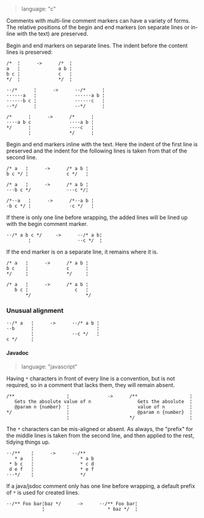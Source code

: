 > language: "c"

Comments with multi-line comment markers can have a variety of forms. The
relative positions of the begin and end markers (on separate lines or in-line
with the text) are preserved.


Begin and end markers on separate lines. The indent before the content lines is
preserved:

    /*  ¦      ->      /*  ¦
    a   ¦              a b ¦
    b c ¦              c   ¦
    */  ¦              */  ¦

    ··/*      ¦      ->      ··/*      ¦
    ······a   ¦              ······a b ¦
    ······b c ¦              ······c   ¦
    ··*/      ¦              ··*/      ¦

    /*      ¦      ->      /*      ¦
    ····a b c              ····a b ¦
    */      ¦              ····c   ¦
            ¦              */      ¦


Begin and end markers inline with the text. Here the indent of the first line is
preserved and the indent for the following lines is taken from that of the
second line.

    /* a   ¦      ->      /* a b ¦
    b c */ ¦              c */   ¦

    /* a   ¦      ->      /* a b ¦
    ···b c */             ···c */¦

    /*··a   ¦      ->      /*··a b ¦
    ·b c */ ¦              ·c */   ¦

If there is only one line before wrapping, the added lines will be
lined up with the begin comment marker.

    ··/* a b c */     ->      ··/* a b¦
            ¦                 ··c */  ¦

If the end marker is on a separate line, it remains where it is. 

    /* a   ¦      ->      /* a b ¦
    b c    ¦              c      ¦
    */     ¦              */     ¦

    /* a   ¦      ->      /* a b ¦
       b c ¦                 c   ¦
           */                    */

### Unusual alignment ###

    ··/* a   ¦      ->      ··/* a b ¦
    ··b      ¦                       ¦
             ¦              ··c */   ¦
    c */     ¦


#### Javadoc ####

> language: "javascript"

Having `*` characters in front of every line is a convention, but is not
required, so in a comment that lacks them, they will remain absent.

    /**                   ¦              ->      /**                   ¦
       Gets the absolute value of n                 Gets the absolute  ¦
       @param n {number}  ¦                         value of n         ¦
    */                    ¦                         @param n {number}  ¦
                          ¦                      */                    ¦

The `*` characters can be mis-aligned or absent. As always, the "prefix" for the
middle lines is taken from the second line, and then applied to the rest,
tidying things up.

    ··/**    ¦      ->      ··/**
       * a   ¦                 * a b
     * b c   ¦                 * c d
     d e f   ¦                 * e f
    ···*/    ¦                 */

If a java/jsdoc comment only has one line before wrapping, a default prefix of 
` * ` is used for created lines.

    ··/** Foo bar¦baz */      ->      ··/** Foo bar¦
                 ¦                       * baz */  ¦
